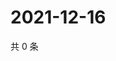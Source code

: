 # 2021-12-16

共 0 条

<!-- BEGIN WEIBO -->
<!-- 最后更新时间 Thu Dec 16 2021 01:21:35 GMT+0800 (China Standard Time) -->

<!-- END WEIBO -->
